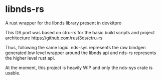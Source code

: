 # libnds-rs
A rust wrapper for the libnds library present in devkitpro

This DS port was based on ctru-rs for the basic build scripts and project architecture https://github.com/rust3ds/ctru-rs

Thus, following the same logic. nds-sys represents the raw bindgen generated low level wrapper around the libnds api and nds-rs represents the higher level rust api.

At the moment, this project is heavily WIP and only the nds-sys crate is usable.

